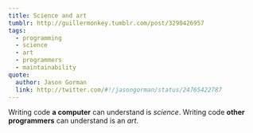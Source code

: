 ```yaml
---
title: Science and art
tumblr: http://guillermonkey.tumblr.com/post/3290426957
tags:
  - programming
  - science
  - art
  - programmers
  - maintainability
quote:
  author: Jason Gorman
  link: http://twitter.com/#!/jasongorman/status/24765422787
---
```


Writing code **a computer** can understand is *science*. Writing code **other programmers** can understand is an *art*.
